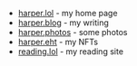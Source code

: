 - [harper.lol](http://harper.lol) - my home page
- [harper.blog](http://harper.blog) - my writing
- [harper.photos](http://harper.photos) - some photos
- [harper.eht](http://harper.eth.link) - my NFTs
- [reading.lol](http://reading.lol) - my reading site


